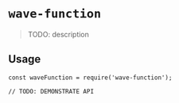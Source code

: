 # `wave-function`

> TODO: description

## Usage

```
const waveFunction = require('wave-function');

// TODO: DEMONSTRATE API
```
